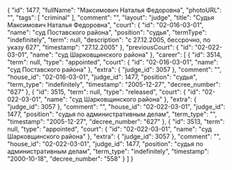 {
    "id": 1477,
    "fullName": "Максимович Наталья Федоровна",
    "photoURL": "",
    "tags": [
        "criminal"
    ],
    "comment": "",
    "layout": "judge",
    "title": "Судья Максимович Наталья Федоровна",
    "court": {
        "id": "02-016-03-01",
        "name": "суд Поставского района",
        "position": "судья",
        "termType": "indefinitely",
        "term": null,
        "description": "c 27.12.2005, бессрочно, по указу 627",
        "timestamp": "27.12.2005"
    },
    "previousCourt": {
        "id": "02-022-03-01",
        "name": "суд Шарковщинского района"
    },
    "career": [
        {
            "id": 3514,
            "term": null,
            "type": "appointed",
            "court": {
                "id": "02-016-03-01",
                "name": "суд Поставского района"
            },
            "extra": {
                "judge_id": 3057
            },
            "comment": "",
            "house_id": "02-016-03-01",
            "judge_id": 1477,
            "position": "судья",
            "term_type": "indefinitely",
            "timestamp": "2005-12-27",
            "decree_number": "627"
        },
        {
            "id": 3515,
            "term": null,
            "type": "released",
            "court": {
                "id": "02-022-03-01",
                "name": "суд Шарковщинского района"
            },
            "extra": {
                "judge_id": 3057
            },
            "comment": "",
            "house_id": "02-022-03-01",
            "judge_id": 1477,
            "position": "судья по административным делам",
            "term_type": "",
            "timestamp": "2005-12-27",
            "decree_number": "627"
        },
        {
            "id": 3513,
            "term": null,
            "type": "appointed",
            "court": {
                "id": "02-022-03-01",
                "name": "суд Шарковщинского района"
            },
            "extra": {
                "judge_id": 3057
            },
            "comment": "",
            "house_id": "02-022-03-01",
            "judge_id": 1477,
            "position": "судья по административным делам",
            "term_type": "indefinitely",
            "timestamp": "2000-10-18",
            "decree_number": "558"
        }
    ]
}